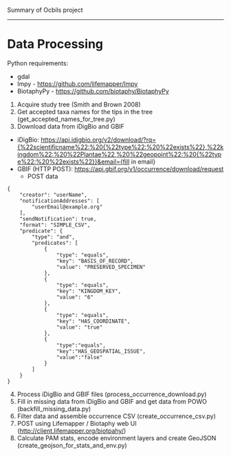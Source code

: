 Summary of Ocbils project


----


Data Processing
===============

Python requirements:
 - gdal
 - lmpy - https://github.com/lifemapper/lmpy
 - BiotaphyPy - https://github.com/biotaphy/BiotaphyPy

1. Acquire study tree (Smith and Brown 2008)
2. Get accepted taxa names for the tips in the tree (get_accepted_names_for_tree.py)
3. Download data from iDigBio and GBIF
 - iDigBio: https://api.idigbio.org/v2/download/?rq={%22scientificname%22:%20{%22type%22:%20%22exists%22},%22kingdom%22:%20%22Plantae%22,%20%22geopoint%22:%20{%22type%22:%20%22exists%22}}&email={fill in email}
 - GBIF (HTTP POST): https://api.gbif.org/v1/occurrence/download/request
   - POST data
```
{
    "creator": "userName",
    "notificationAddresses": [
        "userEmail@example.org"
    ],
    "sendNotification": true,
    "format": "SIMPLE_CSV",
    "predicate": {
        "type": "and",
        "predicates": [
            {
                "type": "equals",
                "key": "BASIS_OF_RECORD",
                "value": "PRESERVED_SPECIMEN"
            },
            {
                "type": "equals",
                "key": "KINGDOM_KEY",
                "value": "6"
            },
            {
                "type": "equals",
                "key": "HAS_COORDINATE",
                "value": "true"
            },
            {
                "type":"equals",
                "key":"HAS_GEOSPATIAL_ISSUE",
                "value":"false"
            }
        ]
    }
}
```
4. Process iDigBio and GBIF files (process_occurrence_download.py)
5. Fill in missing data from iDigBio and GBIF and get data from POWO (backfill_missing_data.py)
6. Filter data and assemble occurrence CSV (create_occurrence_csv.py)
7. POST using Lifemapper / Biotaphy web UI (http://client.lifemapper.org/biotpahy/)
8. Calculate PAM stats, encode environment layers and create GeoJSON (create_geojson_for_stats_and_env.py)

